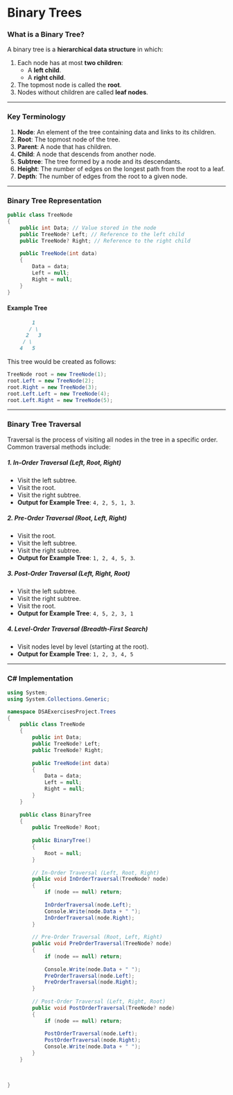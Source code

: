 # Binary Trees

### What is a Binary Tree?

A binary tree is a **hierarchical data structure** in which:

1. Each node has at most **two children**:
   * A **left child**.
   * A **right child**.
2. The topmost node is called the **root**.
3. Nodes without children are called **leaf nodes**.

___

### Key Terminology

1. **Node**: An element of the tree containing data and links to its children.
2. **Root**: The topmost node of the tree.
3. **Parent**: A node that has children.
4. **Child**: A node that descends from another node.
5. **Subtree**: The tree formed by a node and its descendants.
6. **Height**: The number of edges on the longest path from the root to a leaf.
7. **Depth**: The number of edges from the root to a given node.

___

### Binary Tree Representation

```csharp
public class TreeNode
{
    public int Data; // Value stored in the node
    public TreeNode? Left; // Reference to the left child
    public TreeNode? Right; // Reference to the right child
    
    public TreeNode(int data)
    {
        Data = data;
        Left = null;
        Right = null;
    }
}
```

#### Example Tree

```markdown
        1
       / \
      2   3
     / \
    4   5

```

This tree would be created as follows:

```csharp
TreeNode root = new TreeNode(1);
root.Left = new TreeNode(2);
root.Right = new TreeNode(3);
root.Left.Left = new TreeNode(4);
root.Left.Right = new TreeNode(5);
```

___

### Binary Tree Traversal

Traversal is the process of visiting all nodes in the tree in a specific order. Common traversal methods include:

##### 1. In-Order Traversal (Left, Root, Right)

* Visit the left subtree.
* Visit the root.
* Visit the right subtree.
* **Output for Example Tree**: `4, 2, 5, 1, 3`.

##### 2. Pre-Order Traversal (Root, Left, Right)

* Visit the root.
* Visit the left subtree.
* Visit the right subtree.
* **Output for Example Tree**: `1, 2, 4, 5, 3`.

##### 3. Post-Order Traversal (Left, Right, Root)

* Visit the left subtree.
* Visit the right subtree.
* Visit the root.
* **Output for Example Tree**: `4, 5, 2, 3, 1`

##### 4. Level-Order Traversal (Breadth-First Search)

* Visit nodes level by level (starting at the root).
* **Output for Example Tree**: `1, 2, 3, 4, 5`

___

### C# Implementation

```csharp
using System;
using System.Collections.Generic;

namespace DSAExercisesProject.Trees
{
    public class TreeNode
    {
        public int Data;
        public TreeNode? Left;
        public TreeNode? Right;
        
        public TreeNode(int data)
        {
            Data = data;
            Left = null;
            Right = null;
        }
    }
    
    public class BinaryTree
    {
        public TreeNode? Root;
        
        public BinaryTree()
        {
            Root = null;
        }
        
        // In-Order Traversal (Left, Root, Right)
        public void InOrderTraversal(TreeNode? node)
        {
            if (node == null) return;
            
            InOrderTraversal(node.Left);
            Console.Write(node.Data + " ");
            InOrderTraversal(node.Right);
        }
        
        // Pre-Order Traversal (Root, Left, Right)
        public void PreOrderTraversal(TreeNode? node)
        {
            if (node == null) return;
            
            Console.Write(node.Data + " ");
            PreOrderTraversal(node.Left);
            PreOrderTraversal(node.Right);                
        }
        
        // Post-Order Traversal (Left, Right, Root)
        public void PostOrderTraversal(TreeNode? node)
        {
            if (node == null) return;
            
            PostOrderTraversal(node.Left);
            PostOrderTraversal(node.Right);
            Console.Write(node.Data + " ");
        }
    }
    
    
    
}
```











